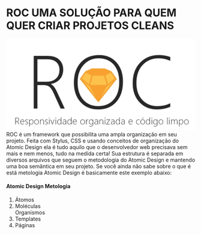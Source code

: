 # ROC UMA SOLUÇÃO PARA QUEM QUER CRIAR PROJETOS CLEANS <br>
![ROC LOGO](logo.jpg)<br>
ROC é um framework que possibilita uma ampla organização em seu projeto. Feita com Stylus, CSS e usando conceitos de organização do Atomic Design ela é tudo aquilo que o desenvolvedor web precisava sem mais e nem menos, tudo na medida certa! Sua estrutura é separada em diversos arquivos que seguem o metodologia do Atomic Design e mantendo uma boa semântica em seu projeto. Se você ainda não sabe sobre o que é está metologia Atomic Design é basicamente este exemplo abaixo:
<br>

#### Atomic Design Metologia
<ol>
    <li>Átomos</li>
    <li>Moléculas</li>
    <l>Organismos</l>
    <li>Templates</li>
    <li>Páginas</li>
</ol>